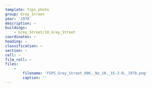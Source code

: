 ```yaml
---
template: fsps_photo
group: Grey_Street
year: '1978'
description: ~
buildings:
    - Grey_Street/10_Grey_Street
coordinates: ~
heading: ~
classification: ~
section: ~
cell: ~
film_roll: ~
files:
    -
        filename: 'FSPS_Grey_Street_006,_No_10,_15-2-B,_1978.png'
        caption: ''
---
```

